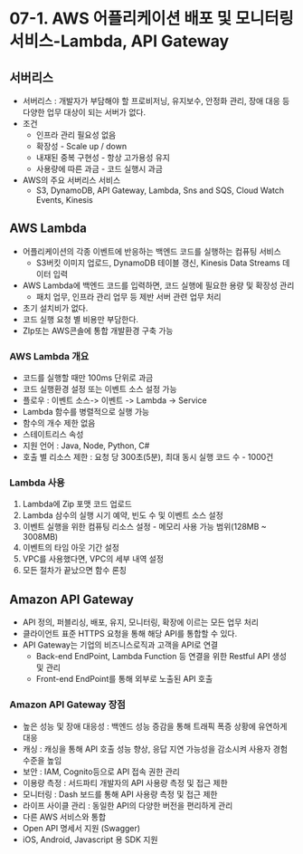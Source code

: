 # 07-1. AWS 어플리케이션 배포 및 모니터링 서비스-Lambda,  API Gateway
## 서버리스
- 서버리스 : 개발자가 부담해야 할 프로비저닝, 유지보수, 안정화 관리, 장애 대응 등 다양한 업무 대상이 되는 서버가 없다.
- 조건
	- 인프라 관리 필요성 없음
	- 확장성 - Scale up / down
	- 내재된 중복 구현성 - 항상 고가용성 유지
	- 사용량에 따른 과금 - 코드 실행시 과금
- AWS의 주요 서버리스 서비스
	-  S3, DynamoDB, API Gateway, Lambda, Sns and SQS, Cloud Watch Events, Kinesis

## AWS Lambda
- 어플리케이션의 각종 이벤트에 반응하는 백엔드 코드를 실행하는 컴퓨팅 서비스
	- S3버킷 이미지 업로드, DynamoDB 테이블 갱신, Kinesis Data Streams 데이터 입력
- AWS Lambda에 백엔드 코드를 입력하면, 코드 실행에 필요한 용량 및 확장성 관리
	- 패치 업무, 인프라 관리 업무 등 제반 서버 관련 업무 처리
- 초기 설치비가 없다.
- 코드 실행 요청 별 비용만 부담한다.
- ZIp또는 AWS콘솔에 통합 개발환경 구축 가능

### AWS Lambda 개요
- 코드를 실행할 때만 100ms 단위로 과금
- 코드 실행환경 설정 또는 이벤트 소스 설정 가능
- 플로우 : 이벤트 소스-> 이벤트 -> Lambda -> Service
- Lambda 함수를 병렬적으로 실행 가능
- 함수의 개수 제한 없음
- 스테이트리스 속성
- 지원 언어 : Java, Node, Python, C#
- 호출 별 리소스 제한 : 요청 당 300초(5분), 최대 동시 실행 코드 수 - 1000건

### Lambda 사용
1. Lambda에 Zip 포맷 코드 업로드
2. Lambda 삼수의 실행 시기 예약, 빈도 수 및 이벤트 소스 설정
3. 이벤트 실행을 위한 컴퓨팅 리소스 설정 - 메모리 사용 가능 범위(128MB ~ 3008MB)
4. 이벤트의 타임 아웃 기간 설정
5. VPC를 사용했다면, VPC의 세부 내역 설정
6. 모든 절차가 끝났으면 함수 론칭

## Amazon API Gateway
- API 정의, 퍼블리싱, 배포, 유지, 모니터링, 확장에 이르는 모든 업무 처리
- 클라이언트 표준 HTTPS 요청을 통해 해당 API를 통합할 수 있다.
- API Gateway는 기업의 비즈니스로직과 고객을 API로 연결
	- Back-end EndPoint, Lambda Function 등 연결을 위한 Restful API 생성 및 관리
	- Front-end EndPoint를 통해 외부로 노출된 API 호출
### Amazon API Gateway 장점
- 높은 성능 및 장애 대응성 : 백엔드 성능 증감을 통해 트래픽 폭증 상황에 유연하게 대응
- 캐싱 : 캐싱을 통해 API 호출 성능 향상, 응답 지연 가능성을 감소시켜 사용자 경험 수준을 높임
- 보안 : IAM, Cognito등으로 API 접속 권한 관리
- 이용량 측정 : 서드파티 개발자의 API 사용량 측정 및 접근 제한
- 모니터링 : Dash 보드를 통해 API 사용량 측정 및 접근 제한
- 라이프 사이클 관리 : 동일한 API의 다양한 버전을 편리하게 관리
- 다른 AWS 서비스와 통합
- Open API 명세서 지원 (Swagger)
- iOS, Android, Javascript 용 SDK 지원

